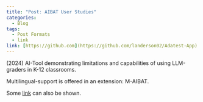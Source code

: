 ```yaml
---
title: "Post: AIBAT User Studies"
categories:
  - Blog
tags:
  - Post Formats
  - link
link: [https://github.com](https://github.com/landerson02/Adatest-App)
---
```


(2024) AI-Tool demonstrating limitations and capabilities of using LLM-graders in K-12 classrooms.

Multilingual-support is offered in an extension: M-AIBAT.

Some [link](#) can also be shown.
